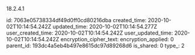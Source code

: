 18.2.4.1

id: 7063e05738334df49d0ff0cd80216dba
created_time: 2020-10-02T10:14:54.242Z
updated_time: 2020-10-02T10:14:54.277Z
user_created_time: 2020-10-02T10:14:54.242Z
user_updated_time: 2020-10-02T10:14:54.242Z
encryption_cipher_text: 
encryption_applied: 0
parent_id: 193dc4a5eb4b497e8615dc97d89268d6
is_shared: 0
type_: 2